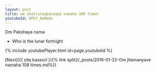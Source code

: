 ```yaml
---
layout: post
title: om shatrutaapanaaya namaha 108 times
youtubeId: 8PS7_0oRbUs
---
```

 
 
Om Pakshaya nama 
 
 -  Who is the lunar fortnight 
 
  
 
  
 
 
 
 
 
 


{% include youtubePlayer.html id=page.youtubeId %}
 
[Next]({{ site.baseurl }}{% link  split2/_posts/2016-01-22-Om jitamanyave namaha 108 times.md%})
 
